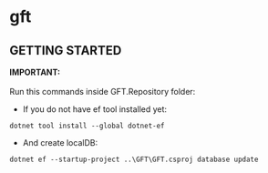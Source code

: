 # gft

## GETTING STARTED

**IMPORTANT:** <br>
<br>
Run this commands inside GFT.Repository folder:

- If you do not have ef tool installed yet:
```
dotnet tool install --global dotnet-ef 
```

- And create localDB:
```
dotnet ef --startup-project ..\GFT\GFT.csproj database update
```
